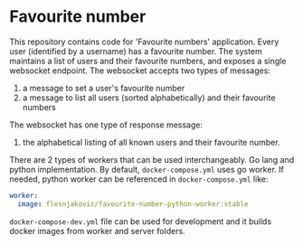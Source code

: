 # Favourite number

This repository contains code for 'Favourite numbers' application. Every user (identified by a username) has a favourite number. The system maintains a list of users and their favourite numbers, and exposes a single websocket endpoint. The websocket accepts two types of messages:

1. a message to set a user's favourite number
2. a message to list all users (sorted alphabetically) and their favourite numbers

The websocket has one type of response message:

1. the alphabetical listing of all known users and their favourite number.

There are 2 types of workers that can be used interchangeably. Go lang and python implementation. By default, `docker-compose.yml` uses go worker. If needed, python worker can be referenced in `docker-compose.yml` like:

```yaml
worker:
  image: flesnjakovic/favourite-number-python-worker:stable
```

`docker-compose-dev.yml` file can be used for development and it builds docker images from worker and server folders.